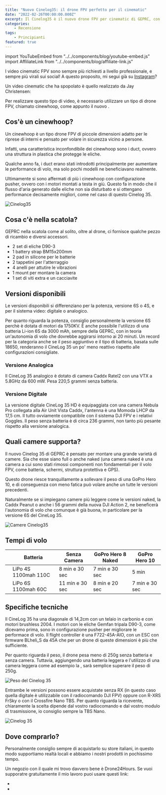 ```yaml
---
title: "Nuovo Cinelog35: il drone FPV perfetto per il cinematic"
date: "2022-02-26T00:00:00.000Z"
excerpt: Il Cinelog35 è il nuovo drone FPV per cinematic di GEPRC, con dimensioni contentue ma in grado di fare riprese magnifiche anche con una GoPro 10
categories:
    - Recensione
tags: 
    - Principianti
featured: true
---
```


import YouTubeEmbed from "../../components/blog/youtube-embed.js"
import AffiliateLink from "../../components/blog/affiliate-link.js"

I video cinematic FPV sono sempre più richiesti a livello professionale, e sempre più virali sui social! A questo proposito, mi segui già su [Instagram](https://instagram.com/iamlucafpv)?

Un video cinematic che ha spopolato è quello realizzato da Jay Christensen:

<YouTubeEmbed link="https://youtu.be/VgS54fqKxf0?t=3"/>

Per realizzare questo tipo di video, è necessario utilizzare un tipo di drone FPV, chiamato cinewhoop, come appunto il nuovo <AffiliateLink href="https://www.drone24hours.com/product/geprc-cinelog35-hd/?D24H=lucapalonca" label="GEPRC Cinelog 35" />.

## Cos'è un cinewhoop?

Un cinewhoop è un tipo drone FPV di piccole dimensioni adatto per le riprese di interni e pensato per volare in sicurezza vicino a persone. 

Infatti, una caratteristica inconfondibile dei cinewhoop sono i duct, ovvero una struttura in plastica che protegge le eliche. 

Qualche anno fa, i duct erano stati introdotti principalmente per aumentare le performance di volo, ma solo pochi modelli ne beneficiavano realmente. 

Ultimamente si sono affermati di più i cinewhoop con configurazione pusher, ovvero con i motori montati a testa in giù. Questo fa in modo che il flusso d'aria generato dalle eliche non sia disturbato e si ottengano performance decisamente migliori, come nel caso di questo Cinelog 35.

![Cinelog35](./cinelog.jpeg)

## Cosa c'è nella scatola?

GEPRC nella scatola come al solito, oltre al drone, ci fornisce qualche pezzo di ricambio e diversi accessori. 

- 2 set di eliche D90-3
- 1 battery strap BM15x200mm
- 2 pad in silicone per le batterie
- 2 tappetini per l'atterraggio
- 4 anelli per attutire le vibrazioni
- 1 mount per montare la camera
- 1 set di viti extra e un cacciavite

## Versioni disponibili

Le versioni disponibili si differenziano per la potenza, versione 6S o 4S, e per il sistema video: digitale o analogico. 

Per quanto riguarda la potenza, consiglio personalmente la versione 6S perchè è dotata di motori da 1750KV. È anche possibile l'utilizzo di una batteria Li-ion 6S da 3000 mAh, sempre della GEPRC, con in teoria un'autonomia di volo che dovrebbe aggirarsi intorno ai 20 minuti. Un record per la categoria anche se il peso aggiuntivo e il tipo di batteria, basata sulle 18650, renderanno il CineLog 35 un po' meno reattivo rispetto alle configurazioni consigliate. 

### Versione Analogica
Il CineLog 35 analogico è dotato di camera Caddx Ratel2 con una VTX a 5.8GHz da 600 mW. Pesa 220,5 grammi senza batteria. 

### Versione Digitale 
La versione digitale CineLog 35 HD è equipaggiata con una camera Nebula Pro collegata alla Air Unit Vista Caddx, l'antenna è una Momoda LHCP da 17,5 cm. Il tutto ovviamente compatibile con il sistema DJI FPV e i relativi Goggles. Il peso senza batteria è di circa 236 grammi, non tanto più pesante rispetto alla versione analogica.

## Quali camere supporta?

Il nuovo Cinelog 35 di GEPRC è pensato per montare una grande varietà di camere. Sia che esse siano full o anche naked (una camera naked è una camera a cui sono stati rimossi componenti non fondamentali per il volo FPV, come batteria, schermi, struttura protettiva e GPS).

Questo drone riesce tranquillamente a sollevare il peso di una GoPro Hero 10, e di conseguenza con meno fatica può volare anche un tutte le versioni precedenti.

Naturalmente se si impiegano camere più leggere come le versioni naked, la Caddx Peanut o anche i 56 grammi della nuova DJI Action 2, ne beneficerà l'autonomia di volo che comunque è già buona, in particolare per la versione 6S del CineLog 35.

![Camere Cinelog35](./cinelog_cameras.png)

## Tempi di volo

|                                                                                                      | Batteria             | Senza Camera    | GoPro Hero 8 Naked | GoPro Hero 10  |
|------------------------------------------------------------------------------------------------------|----------------------|-----------------|--------------------|----------------|
| <AffiliateLink href="https://www.drone24hours.com/product/geprc-cinelog35-hd/?D24H=lucapalonca" label="Cinelog 35 Digitale" />      | LiPo 4S 1100mah 110C | 8 min e 30 sec  | 7 min e 30 sec     | 5 min          |
| <AffiliateLink href="https://www.drone24hours.com/product/geprc-cinelog35-analog/?D24H=lucapalonca" label="Cinelog 35 Analogico" /> | LiPo 6S 1100mah 60C  | 11 min e 30 sec | 8 min e 20 sec     | 7 min e 30 sec |


## Specifiche tecniche

Il CineLog 35 ha una diagonale di 14,2cm con un telaio in carbonio e con motori brushless 2004. I motori con le eliche Gemfan tripala D90-3, come dicevamo prima, sono in configurazione pusher per migliorare le performace di volo. Il flight controller è una F722-45A-AIO, con un ESC con firmware BLheli_S da 45A che per un drone di queste dimensioni è più che sufficiente. 

Per quanto riguarda il peso, il drone pesa meno di 250g senza batteria e senza camera. Tuttavia, aggiungendo una batteria leggera e l'utilizzo di una camera leggera come ad esempio la <AffiliateLink href="https://www.drone24hours.com/prodotto/caddx-peanut-action-camera/?D24H=lucapalonca" label="Caddx Peanut" />, sarà semplice superare il peso di 250g.

![Peso del Cinelog 35](./peso.png)

Entrambe le versioni possono essere acquistate senza RX (in questo caso quella digitale è utilizzabile con il radiocomando DJI FPV) oppure con R-XRS FrSky o con il Crossfire Nano TBS. Per quanto riguarda la ricevente, chiaramente la scelta dipende dal vostro radiocomando e dal vostro modulo di trasmissione, io consiglio sempre la TBS Nano.

![Cinelog 35](./cinelog35_2.jpeg)


## Dove comprarlo?

Personalmente consiglio sempre di acquistarlo su store italiani, in questo modo supportiamo realtà locali e abbiamo i nostri prodotti in pochissimo tempo.

Un negozio con il quale mi trovo davvero bene è Drone24Hours. Se vuoi supporatre gratuitamente il mio lavoro puoi usare questi link:
- <AffiliateLink href="https://www.drone24hours.com/prodotto/geprc-cinelog35-analogico/?D24H=lucapalonca" label="Versione analogica" />
- <AffiliateLink href="https://www.drone24hours.com/prodotto/geprc-cinelog35-hd/?D24H=lucapalonca" label="Versione digitale" />
